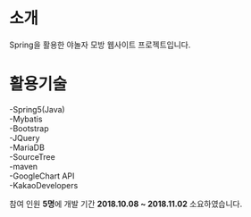 # 소개
Spring을 활용한 야놀자 모방 웹사이트 프로젝트입니다.

# 활용기술
-Spring5(Java)  
-Mybatis  
-Bootstrap   
-JQuery  
-MariaDB  
-SourceTree   
-maven     
-GoogleChart API  
-KakaoDevelopers   


참여 인원 **5명**에 개발 기간 **2018.10.08 ~ 2018.11.02** 소요하였습니다.



